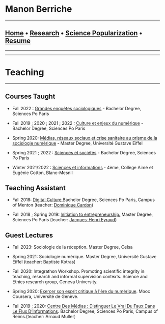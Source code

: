
# **Manon Berriche**


-----------------

## [Home](https://manonberriche.github.io/) • [Research](research.md) • [Science Popularization](General-Audience.md) • [Resume](https://drive.google.com/file/d/1syRqm-ya3dwk69_t_84dEMdOoiHAiZBB/view?usp=sharing)

-----------------

-----------------
# Teaching
-----------------

## Courses Taught

* Fall 2022 : [Grandes enquêtes sociologiques](https://www.sciencespo.fr/departement-sociologie/fr/content/les-enseignements-de-sociologie-en-college-universitaire.html) - Bachelor Degree, Sciences Po Paris

* Fall 2019 ; 2020 ; 2021 ; 2022 : [Culture et enjeux du numérique](http://formation.sciences-po.fr/enseignement/2019/BEXP/25F00) - Bachelor Degree, Sciences Po Paris

* Spring 2020: [Médias, réseaux sociaux et crise sanitaire au prisme de la sociologie numérique](https://dpa.hypotheses.org) - Master Degree, Université Gustave Eiffel

* Spring 2021 ; 2022 : [Sciences et sociétés](http://formation.sciences-po.fr/enseignement/2019/bexp/25f01) - Bachelor Degree, Sciences Po Paris

* Winter 2021/2022 : [Sciences et informations](https://www.f93.fr/fr/project/290/residence-agora.html) - 4ème, Collège Aimé et Eugénie Cotton, Blanc-Mesnil

## Teaching Assistant

* Fall 2018: [Digital Culture.](http://formation.sciences-po.fr/enseignement/2018/bexp/23a00)Bachelor Degree, Sciences Po Paris, Campus of Menton (teacher: [Dominique Cardon](https://medialab.sciencespo.fr/equipe/dominique-cardon/))

* Fall 2018 ; Spring 2019:  [Initiation to entrepreneurship.](http://formation.sciences-po.fr/enseignement/2018/obus/2045) Master Degree, Sciences Po Paris (teacher: [Jacques-Henri Eyraud](https://fr.wikipedia.org/wiki/Jacques-Henri_Eyraud))


## Guest Lectures

* Fall 2023: Sociologie de la réception. Master Degree, Celsa

* Spring 2021: Sociologie numérique. Master Degree, Université Gustave Eiffel (teacher: Baptiste Kotras)

* Fall 2020: Integrathon Workshop. Promoting scientific integrity in teaching, research and informal supervision contexts. Science and Ethics
research group, Geneva University.

* Spring 2020: [Exercer son esprit critique à l'ère du numérique](https://fr.coursera.org/lecture/esprit-critique/definir-le-terme-de-fake-news-entretien-avec-manon-berriche-xiSGS). Mooc Coursera, Université de Genève.

* Fall 2019 ; 2020: [Centre Des Médias : Distinguer Le Vrai Du Faux Dans Le Flux D’Informations](http://formation.sciences-po.fr/enseignement/2019/bmet/27f04). Bachelor Degree, Sciences Po Paris, Campus of Reims.(teacher: Arnaud Muller) 

 
